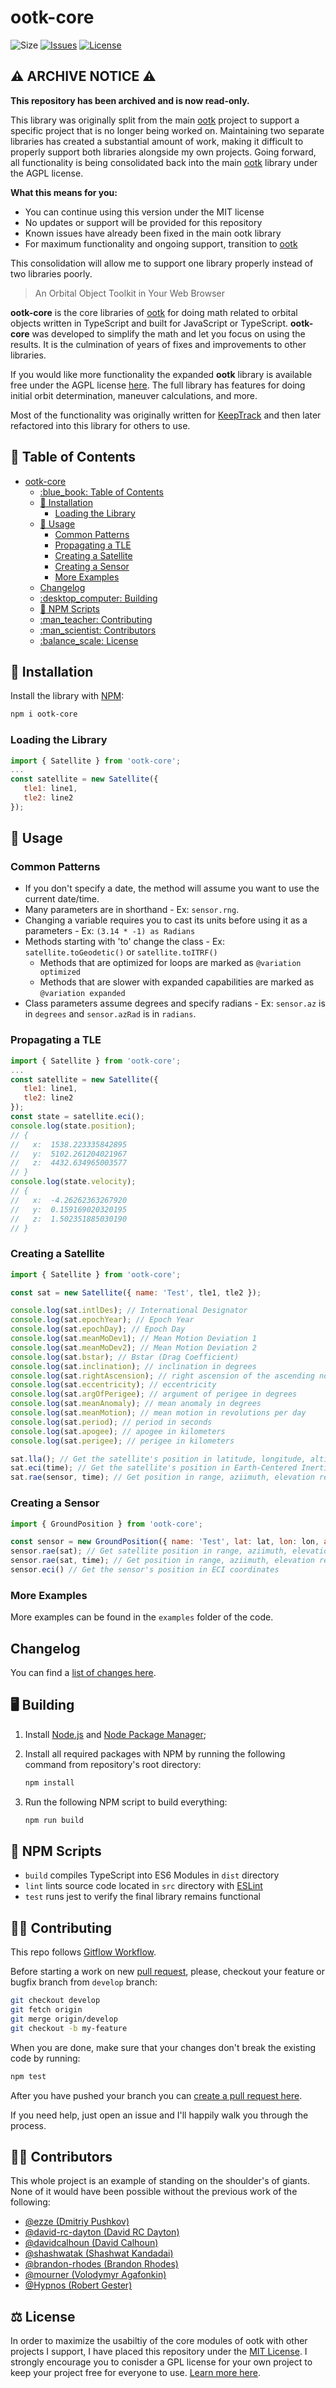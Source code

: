 # ootk-core

![Size](https://img.shields.io/github/languages/code-size/thkruz/ootk-core?style=flat-square)
[![Issues](https://img.shields.io/github/issues/thkruz/ootk-core?style=flat-square)](https://github.com/thkruz/ootk/issues)
[![License](https://img.shields.io/github/license/thkruz/ootk-core?style=flat-square)](LICENSE.md)

## ⚠️ ARCHIVE NOTICE ⚠️

**This repository has been archived and is now read-only.**

This library was originally split from the main [ootk](https://github.com/thkruz/ootk) project to support a specific project that is no longer being worked on. Maintaining two separate libraries has created a substantial amount of work, making it difficult to properly support both libraries alongside my own projects. Going forward, all functionality is being consolidated back into the main [ootk](https://github.com/thkruz/ootk) library under the AGPL license.

**What this means for you:**

- You can continue using this version under the MIT license
- No updates or support will be provided for this repository
- Known issues have already been fixed in the main ootk library
- For maximum functionality and ongoing support, transition to [ootk](https://github.com/thkruz/ootk)

This consolidation will allow me to support one library properly instead of two libraries poorly.

> An Orbital Object Toolkit in Your Web Browser

**ootk-core** is the core libraries of [ootk](https://github.com/thkruz/ootk) for doing math related to orbital objects
written in TypeScript and built for JavaScript or TypeScript. **ootk-core** was developed to simplify the math and let
you focus on using the results. It is the culmination of years of fixes and improvements to
other libraries.

If you would like more functionality the expanded **ootk** library is available free under the AGPL license
[here](https://github.com/thkruz/ootk). The full library has features for doing initial orbit determination, maneuver
calculations, and more.

Most of the functionality was originally written for [KeepTrack](https://github.com/thkruz/keeptrack.space) and then
later refactored into this library for others to use.

## :blue_book: Table of Contents

- [ootk-core](#ootk-core)
  - [:blue\_book: Table of Contents](#blue_book-table-of-contents)
  - [:wrench: Installation](#wrench-installation)
    - [Loading the Library](#loading-the-library)
  - [:satellite: Usage](#satellite-usage)
    - [Common Patterns](#common-patterns)
    - [Propagating a TLE](#propagating-a-tle)
    - [Creating a Satellite](#creating-a-satellite)
    - [Creating a Sensor](#creating-a-sensor)
    - [More Examples](#more-examples)
  - [Changelog](#changelog)
  - [:desktop\_computer: Building](#desktop_computer-building)
  - [:gem: NPM Scripts](#gem-npm-scripts)
  - [:man\_teacher: Contributing](#man_teacher-contributing)
  - [:man\_scientist: Contributors](#man_scientist-contributors)
  - [:balance\_scale: License](#balance_scale-license)

## :wrench: Installation

Install the library with [NPM](https://www.npmjs.com/):

```bash
npm i ootk-core
```

### Loading the Library

```js
import { Satellite } from 'ootk-core';
...
const satellite = new Satellite({
   tle1: line1,
   tle2: line2
});
```

## :satellite: Usage

### Common Patterns

- If you don't specify a date, the method will assume you want to use the current date/time.
- Many parameters are in shorthand - Ex: `sensor.rng`.
- Changing a variable requires you to cast its units before using it as a parameters - Ex: `(3.14 * -1) as Radians`
- Methods starting with 'to' change the class - Ex: `satellite.toGeodetic()` or `satellite.toITRF()`
  - Methods that are optimized for loops are marked as `@variation optimized`
  - Methods that are slower with expanded capabilities are marked as `@variation expanded`
- Class parameters assume degrees and specify radians - Ex: `sensor.az` is in `degrees` and `sensor.azRad` is in `radians`.

### Propagating a TLE

```js
import { Satellite } from 'ootk-core';
...
const satellite = new Satellite({
   tle1: line1,
   tle2: line2
});
const state = satellite.eci();
console.log(state.position);
// {
//   x:  1538.223335842895
//   y:  5102.261204021967
//   z:  4432.634965003577
// }
console.log(state.velocity);
// {
//   x:  -4.26262363267920
//   y:  0.159169020320195
//   z:  1.502351885030190
// }
```

### Creating a Satellite

```js
import { Satellite } from 'ootk-core';

const sat = new Satellite({ name: 'Test', tle1, tle2 });

console.log(sat.intlDes); // International Designator
console.log(sat.epochYear); // Epoch Year
console.log(sat.epochDay); // Epoch Day
console.log(sat.meanMoDev1); // Mean Motion Deviation 1
console.log(sat.meanMoDev2); // Mean Motion Deviation 2
console.log(sat.bstar); // Bstar (Drag Coefficient)
console.log(sat.inclination); // inclination in degrees
console.log(sat.rightAscension); // right ascension of the ascending node in degrees
console.log(sat.eccentricity); // eccentricity
console.log(sat.argOfPerigee); // argument of perigee in degrees
console.log(sat.meanAnomaly); // mean anomaly in degrees
console.log(sat.meanMotion); // mean motion in revolutions per day
console.log(sat.period); // period in seconds
console.log(sat.apogee); // apogee in kilometers
console.log(sat.perigee); // perigee in kilometers

sat.lla(); // Get the satellite's position in latitude, longitude, altitude at its current time
sat.eci(time); // Get the satellite's position in Earth-Centered Inertial coordinates at the given time
sat.rae(sensor, time); // Get position in range, aziimuth, elevation relative to a sensor object at the given time
```

### Creating a Sensor

```js
import { GroundPosition } from 'ootk-core';

const sensor = new GroundPosition({ name: 'Test', lat: lat, lon: lon, alt: alt });
sensor.rae(sat); // Get satellite position in range, aziimuth, elevation at the sensor's current time
sensor.rae(sat, time); // Get position in range, aziimuth, elevation relative to a satellite object at the given time
sensor.eci() // Get the sensor's position in ECI coordinates
```

### More Examples

More examples can be found in the `examples` folder of the code.

## Changelog

You can find a [list of changes here](https://github.com/thkruz/ootk-core/blob/main/CHANGELOG.md).

## :desktop_computer: Building

1. Install [Node.js](https://nodejs.org/) and [Node Package Manager](https://www.npmjs.com/);

2. Install all required packages with NPM by running the following command from repository's root directory:

   ```bash
   npm install
   ```

3. Run the following NPM script to build everything:

   ```bash
   npm run build
   ```

## :gem: NPM Scripts

- `build` compiles TypeScript into ES6 Modules in `dist` directory
- `lint` lints source code located in `src` directory with [ESLint](http://eslint.org/)
- `test` runs jest to verify the final library remains functional

## :man_teacher: Contributing

This repo follows [Gitflow Workflow](https://www.atlassian.com/git/tutorials/comparing-workflows/gitflow-workflow).

Before starting a work on new [pull request](https://github.com/thkruz/ootk/compare), please, checkout your feature or
bugfix branch from `develop` branch:

```bash
git checkout develop
git fetch origin
git merge origin/develop
git checkout -b my-feature
```

When you are done, make sure that your changes don't break the existing code by running:

```bash
npm test
```

After you have pushed your branch you can [create a pull request here](https://github.com/thkruz/ootk-core/pulls).

If you need help, just open an issue and I'll happily walk you through the process.

## :man_scientist: Contributors

This whole project is an example of standing on the shoulder's of giants. None of it would have been possible without
the previous work of the following:

- [@ezze (Dmitriy Pushkov)](https://github.com/ezze)
- [@david-rc-dayton (David RC Dayton)](https://github.com/david-rc-dayton)
- [@davidcalhoun (David Calhoun)](https://github.com/davidcalhoun)
- [@shashwatak (Shashwat Kandadai)](https://github.com/shashwatak)
- [@brandon-rhodes (Brandon Rhodes)](https://github.com/brandon-rhodes)
- [@mourner (Volodymyr Agafonkin)](https://github.com/mourner)
- [@Hypnos (Robert Gester)](https://github.com/Hypnos3)

## :balance_scale: License

In order to maximize the usabiltiy of the core modules of ootk with other projects I support, I have placed this
repository under the [MIT License](LICENSE.md). I strongly encourage you to conisder a GPL license for your own project
to keep your project free for everyone to use. [Learn more here](https://www.gnu.org/philosophy/philosophy.html).
